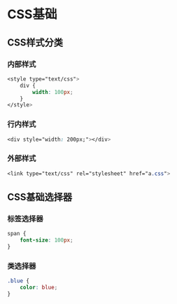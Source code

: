 # CSS基础

## CSS样式分类

### 内部样式

```css
<style type="text/css">
    div {
        width: 100px;
    }
</style>
```

### 行内样式

```css
<div style="width: 200px;"></div>
```

### 外部样式

```css
<link type="text/css" rel="stylesheet" href="a.css">
```


## CSS基础选择器

### 标签选择器

```css
span {
    font-size: 100px;
}
```

### 类选择器

```css
.blue {
    color: blue;
}
```
